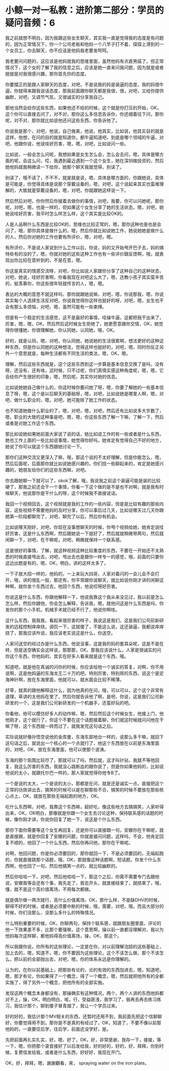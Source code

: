 # 小鲸一对一私教：进阶第二部分：学员的疑问音频：6

我之前就想不明白，因为我跟这些女生聊天，其实我一直是觉得我的态度是有问题的，因为正常情况下，你一个公司老板和他妈一个八竿子打不着，探探上滑到的一个女员工，你去聊天，你不应该是他妈我老要发呵呵。

我老要问问题的，这应该是他妈就我的思维里面，虽然他妈有点直男癌了，但正常情况下，这个女的了解了我的信息之后，应该是她一直来问我问题，因为就是或者她就是对我很感兴趣，那你首先你的态度。

你要摆正的是跟人家聊天的态度，对吧，不是说我的妈是装逼的态度，我的妈很牛逼，你就得来跟我说话态度，那我前面跟你聊天都是我很，很，对吧，又给你提供幽默，对吧，又调节气氛，又很诚实的分享我自己。

那他当然会给你这些东西，如果他还不给的时候，这个就是你打压的开始，OK，这个你可以直接去问了，对不对，那你这么多信息告诉你，你还细着往下问，那你呢，对不对，那你就比如说他还问这些东西，你告诉他了。

你说我是那个，对吧，他说，自己做美，他说，他其实，比如说，他其实目的就是这样，他想，在问的目的就是知道你，都牛逼知道吧，到底是哪个领域的牛逼，对吧，他跟你说，他说哇好厉害，嗯，嗯，对吧，比如说问一些。

比如说，一般会怎么问呢，我想如果是女生怎么会，怎么会去问，嗯，具体是哪方面的呢，会这么问，哎，我遇到最近遇到一个这个女生，她在深圳做投资的，然后她他妈就我稍微读一下给你，她那个聊天我就觉得，别读了。

别读了，哦不读了，不不不，就是就是说，嗯，具体是哪方面的，你跟她说，具体是可能是，你觉得具体是说那个穿戴设备的，嗯，对吧，这个说起来其实也蛮难理解的，大致就是穿戴设备的，嗯，对吧，你就跟她这样说一下。

然后然后对吧，你你然后你接着去做你的事情，对吧，我要，你可以问她呢，那你呢，对吧，嗯，也是一样的，但如果这个女生分享了她的生活状态，嗯，对吧，她她说哇好厉害，我平时怎么样怎么样，这个其实是比较OK的。

人是人品啊什么东西是比较OK的，思维也比较正常的，嗯，那你这种也是也是会问了，哦，那你具体是做什么的，嗯，然后你就比如说她工作，她说她她是做什么的人，然后你对她的工作也要有所评价，嗯，对吧，嗯。

有所评价，不是说人家说到什么工作以后，你说，妈的又开始甩开巴子去，妈的搞特些有的没的了，嗯，你就对她的这些这种工作也有一些评价跟反馈啊，哦，就表现出你比较在意听到的，不是在意，嗯。

你这是真实的情感交流呀，对吧，你比如说人家跟你分享了这种自己的这种状态，对吧，她说，哇好厉害啊，你看我现在对吧这么大了，嗯，还教小孩子其实蛮辛苦的，挺羡慕你，你这些很年轻就传言的人，嗯，嗯。

表达的大概的意思不就这样吗，那你就跟她说嘛，对吧，嗯，你说那我，嗯，你说其实每个人选择生活反对吧，你说我觉得你这样也挺好的呀，对吧，嗯，女生也不会有那么多烦恼，对吧，嗯，虽然可能有一些束缚。

但是有一个稳定的生活感觉，这不是最好的事情，哇操牛逼，这都把我干出来了，厉害，嗯，嗯，OK，然后然后这时候女生拒绝了，她更愿意跟你交情，OK，她觉得你很懂她，你很理解她，你认同她，认同她，哦，OK。

好的，就是认同，嗯，对吧，你认同她，她说她的生活很累啊，想法更好的这种这种东西，但是你认同她的这种想法，觉得这样也挺好的，对吧，嗯，同时你反正另外一个意思就是，每种生活都有不同生活的类法，嗯，OK，嗯。

理解，然后这些东西就是，这个这些东西到这一步算是基本信息交换了是吗，没有呀，还没有，还有啥，这时候，只不过呢，你们真情实感这种角度呢，嗯，嗯，它会给你产生很好的印象，嗯，然后呢，其实你对她的信息。

比如说她她自己做什么的，你这时候你要问她了呀，嗯，你要了解她的一些基本信息了呀，嗯，这个是以后聊天的基础呀，嗯，对吧，比如说她是哪里人啊，嗯，对吧，做什么职业的，嗯，对吧，她可能除了她工作的状态。

也不知道她做什么职业的了，嗯，对吧，嗯，对吧，然后还有比如说多大岁数了，嗯，职业的大致的这种事是吧，嗯，嗯，你这些东西了解一下嘛，了解一下，然后或者是对她工作这个东西。

那比如说她如果她前面大家说了说的话，她比如说工作的有一些或者是什么东西，她也工作上面的一些比如说事情，她觉得你好吗，她肯定有觉得自己不好的地方，她说了你可以就这个东西跟她讨论一下。

那你们这种交流又更深入了嘛，哦，那这个说的不太好理解，但是你能怎么，嗯，然后后面呢，后面那你就比如说她感兴趣的，你们找一些聊起来的，肯定是她感兴趣的，她朋友给你们的这些东西嘛，对吧。

你去跟她聊一下就可以了，okok了解，哦，我说我之前这个装逼可能是装的比较硬了，那我之前还会干一个事情，你看一下这个做的是不是也不对啊，就是我有时候聊天，他说那你是干什么的呀，这个时候我不直接说话。

我回一个视频回去，这个视频就是我的工作的一些内容，但是是比较有趣的那些内容，这些视频不需要他妈的及时分享，你可以事后过几天，比如说哪天过几天你跟她第一阶段都聊完了，对吧，聊完了以后，然后你有机会。

比如说哪天刚好，对吧，你现在没事想聊天的时候，你甩个视频给她，她肯定说哇好厉害，这是什么东西啊，然后跟她说一下就好了，然后就就稍微带两句，然后就闲聊一下，对吧，在干嘛呢，对吧，稍微就保持一个联系感。

这是很好的事情，了解，就这种视频这种比较重度的东西，不要在一开始还不太熟悉的时候直接甩出去，对吧，甩出去也是跟你一样专一的感觉，哦，前面的只要你这边出题是有的，嗯，OK，明白，讲的这样太多了。

一下子放大招一样的，他妈的，一上来玩大四哥，人家对着闪的一会儿会不会打开，哦，讲的很乱一般，那还有，你平常跟你说聊天，就比如说你刚才讲的闲聊这种啊，就你发个东西过去，他回个东西，他说哎呀好厉害。

你说这是什么东西，你跟他解释一下，他说我靠这个我从来没见过，我以前是怎么怎么样，然后你跟他，你会怎么解释，告诉我，嗯，就他问这是什么东西是吗，你发你的那个小手机，机械手术就已经不行了，他说你啊哇。

这什么东西，我我我，看起来很厉害的样子，我说这是我们，这是我们公司前新研发的远程控制痒痒挠，调侃一下，这就傻了，不能这么说，这还装逼，我都说痒痒挠了，那我应该咋说，我应该老实说这是什么，你送空。

人家问送空的经过办是什么东西，他说没事，这是我的妈的套耳朵呢，这是不是在转，但是送空确实会这样说，那那那，OK，那我应该说什么，人家是很诚实的问你这个东西，你他妈的，其实在好多人看来就是这个东西，哦。

知道吧，就是他在真诚的问你的时候，你应该给他一个诚实的答复，对啊，你不用说啊，这是他妈逼的东海龙王二十万的吧，特别厉害，特别屌的东西，说这个是定海神针啊，放在东海里面，他就可以，就水面会比较不稀薄。

好草，就真的跟他解释这什么，因为他真的在问，哦，可以可以，这个这个非常有道理，草讲的太他妈在里了，然后你就告诉他了啊，是吧，你说，这是我们公司新研发的一个，这是我们公司新研发的一个机器手，还蛮好玩的吧。

你看他，他可以模仿好多人的动作嘛，嗯，然后然后这个时候女生，他接上门，他他刚才，这个就行了，你这个不要在这个话题接着聊，你们就这时候就问问他在干嘛了呀，这个东西就一转而过了，就我发完这句话之后。

实际说就好像孙悟空说他的金库曼，东海东部地台一样的，说那么多干嘛，就回下这句话之后，就说出一个核心的一个点就行了，他这个东西放在以前是东海里面的，对吧，OK，放在东海里面，他可以使那个波涛。

东海的那个氛围比较尽了，那就可以了吗，然后就，这才叫针钻，我就不等他回复，我这么厉害的东西，我就没心跳断血的跟你说了，但是你如果他妈的，比如说他说的太小，就跟托尔巴一样的，那人家就觉得你他专B了。

一个是说的太大，一个是说的太小，那都是在问，就是还是诚实一点，直接把这个正常的功效讲出去，搞笑的时候可以是在聊那些不合，搞笑的时候不要放在那些核心点上，OK，就放在那些无端起跑的地方，OK。

吃什么东西啊，对吧，我靠这个东西嘛，超好吃，像这些地方去搞搞笑，人家听得出来，OK，OK明白，那像就是你跟一个女生去讨论这种，保持联系感的话题的时候，像你刚才讲，你说你回复了她一下，说这是个什么东西。

那你下面你需要等这个女生再回复，还是你可以直接跟一句，安娜你在干嘛呢，就是直接跟，就是你回复了安娜的问题，你就直接问问题，这样吗，不会，他肯定回复不顺的，他回了一个什么东西，然后你再问他，那你在干嘛呢。

对啊，他回问题，你是你必须要回的，那你就回一下，不是必须要回的，无端起跑的，你就直接跳那个话题，哦，OK，那就像这种话题啊，短话题，你发个什么东西啊，他也回了一句，然后他搞笑一点的，就比较幽默的。

然后你哈哈一下，对吧，然后他哈哈一下，那这个之后，你需不需要专门去跟他说，安娜我等会还有个事，我先走了，我去开头，就直接结束了，就结束了，哦，懂，就不是这个高价值离场，不用每次都做。

就是偶尔做一两次就行，高什么价值离场，OK，那什么样，不是缺DHV的时候，聊得不好的时候，或者是必须要中断的时候，哦，需要，对吧，哦，而且大部分的时候，你们没那么，没那么多什么的特殊情况。

什么特别重要的时候，OK，你聊两句，保持个联系感，就跟朋友圈里面，评论的他一下效果差不多，比那个要强嘛，这个意思啊，操以前一直都没理解对，我以为他妈每次这样聊，都他妈得高价值离场，操，OK，那这个。

所以我跟你说，你所有的这些理论，一定是在你，对以前理解泡妞的这些基础上，加上去的，嗯，知道不，嗯，你不要因为这些理论，这个不该怎么做，那个不该怎么，把以前的全部抛出去，对吧，嗯，你的体系永远是你理解的。

认为的，在你以前基础上，把那些有论的，论的有效的东西加进去，嗯，知道吧，嗯，那才有论，你如果得了一个概念，得了一个概念，嗯，然后就把他所有的全都实施了，得了另外一个概念，把他所有的全部实施。

发现这两个概念本身都没有，那操确实有这种情况，两个，两个人讲的东西他妈都对不上，操，OK，明白明白，咳，行，受益匪浅，我学习了，我再去再去练习练习，我估计那个，聊到傻子冒青烟了，我让一个学员过来。

好的好的，我估计那个MV相关的东西，还暂时还用不到，我前面先把这个信聊聊好，你要觉得用不到，那你是不是真的有经过了，OK，知道了，不要不像以前那他妈的，一直要往后学，往后学，前面还没学好，是。

先把前面再扎实扎实，好，嗯，好了，OK，好，非常感谢，我存一下，接接，等一下，嗯，你把那个录音接好了以后发给我，好的好的，好的，好，拜拜，你到时候，复费信发给我，或者是什么东西，好好好，我现在开门。

OK，好，拜拜，嗯，謝謝觀看，來， spraying water on the iron plate。

